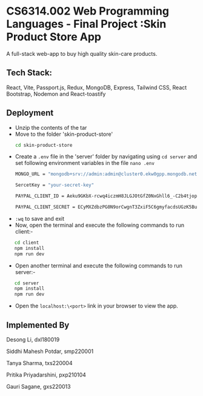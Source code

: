
# CS6314.002 Web Programming Languages - Final Project :Skin Product Store App

A full-stack web-app to buy high quality skin-care products.

## Tech Stack:

React, Vite, Passport.js, Redux, MongoDB, Express, Tailwind CSS, React Bootstrap, Nodemon and React-toastify 
 
## Deployment

  - Unzip the contents of the tar
  - Move to the folder 'skin-product-store'
   	```bash
	cd skin-product-store
	```
  - Create a `.env` file in the 'server' folder by navigating using `cd server` and set following environment variables in the file `nano .env` 
    ```bash
	MONGO_URL = "mongodb+srv://admin:admin@cluster0.ekw0gpp.mongodb.net/SkinProducts?retryWrites=true&w=majority"
	```
     ```bash
	SercetKey = "your-secret-key"
	```
	   ```bash
	PAYPAL_CLIENT_ID = Aeku9GKbX-rcwq4iczmH8JLGJOtGfZ0NxGhll6_-C2b4tjop8QIWsTFvf-QywNbld0x0GL6bAtAKnVhO
	```
      ```bash
	PAYPAL_CLIENT_SECRET = ECyMXZdbzPG0N9orCwgnT3ZxiF5C6gmyfacdsUGzK5BuaXPsctFkQTrfwt3bI2lt6jaqDo_8elBpUMup
	```
- `:wq` to save and exit
-  Now, open the terminal and execute the following commands to run client:-
 
 ```bash
	cd client 
	npm install 
	npm run dev
```
- Open another terminal and execute the following commands to run server:-
 
 ```bash
	cd server 
	npm install 
	npm run dev
```
- Open the `localhost:\<port>` link in your browser to view the app.

## Implemented By
Desong Li, dxl180019

Siddhi Mahesh Potdar, smp220001

Tanya Sharma, txs220004

Pritika Priyadarshini, pxp210104

Gauri Sagane, gxs220013


